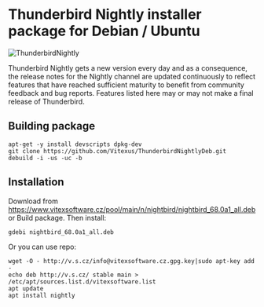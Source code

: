 Thunderbird Nightly installer package for Debian / Ubuntu
=====================================================

![ThunderbirdNightly](https://raw.githubusercontent.com/Vitexus/ThunderbirdNightlyDeb/master/nightly.png "Nightly logo")

Thunderbird Nightly gets a new version every day and as a consequence, the release notes for the Nightly channel are updated continuously to reflect features that have reached sufficient maturity to benefit from community feedback and bug reports. Features listed here may or may not make a final release of Thunderbird.


Building package
----------------

    apt-get -y install devscripts dpkg-dev
    git clone https://github.com/Vitexus/ThunderbirdNightlyDeb.git
    debuild -i -us -uc -b


Installation
------------

Download from https://www.vitexsoftware.cz/pool/main/n/nightbird/nightbird_68.0a1_all.deb or Build package. Then install:

    gdebi nightbird_68.0a1_all.deb


Or you can use repo:

    wget -O - http://v.s.cz/info@vitexsoftware.cz.gpg.key|sudo apt-key add -
    echo deb http://v.s.cz/ stable main > /etc/apt/sources.list.d/vitexsoftware.list
    apt update
    apt install nightly


